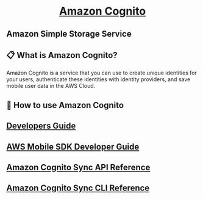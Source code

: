 <h1 align="center">
  <a href="https://docs.aws.amazon.com/cognito/index.html">
    Amazon Cognito
  </a>
</h1>

Amazon Simple Storage Service
---

## 📋 What is Amazon Cognito?

Amazon Cognito is a service that you can use to create unique identities for your users, authenticate these identities with identity providers, and save mobile user data in the AWS Cloud.

## 🎉 How to use Amazon Cognito

<h2>
  <a href="https://docs.aws.amazon.com/cognito/latest/developerguide/what-is-amazon-cognito.html">
    Developers Guide
  </a>
</h2>

<h2>
  <a href="https://docs.aws.amazon.com/mobile-sdk/index.html">
    AWS Mobile SDK Developer Guide
  </a>
</h2>

<h2>
  <a href="https://docs.aws.amazon.com/cognitosync/latest/APIReference/Welcome.html">
    Amazon Cognito Sync API Reference
  </a>
</h2>

<h2>
  <a href="https://docs.aws.amazon.com/cli/latest/reference/cognito-sync/index.html">
    Amazon Cognito Sync CLI Reference
  </a>
</h2>
